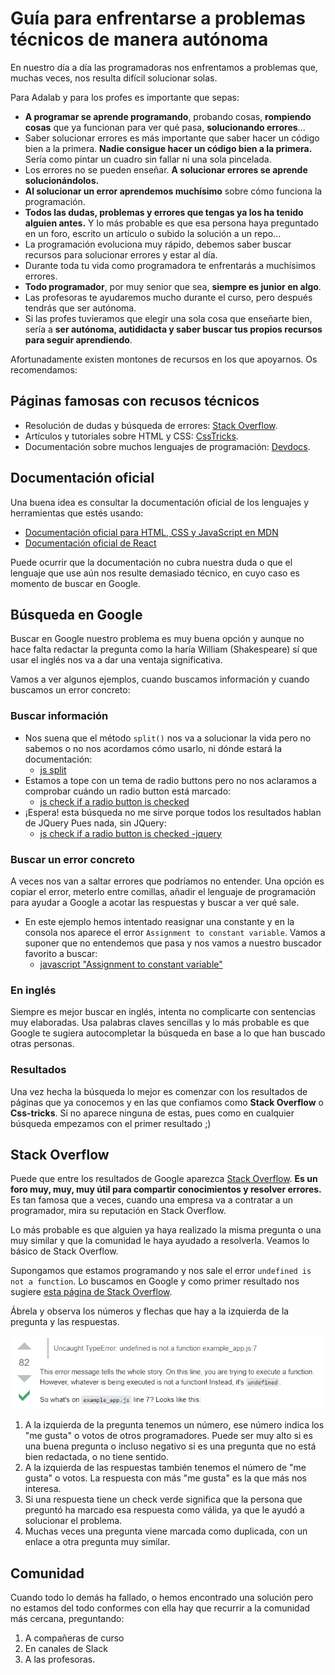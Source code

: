 # Guía para enfrentarse a problemas técnicos de manera autónoma

En nuestro día a día las programadoras nos enfrentamos a problemas que, muchas veces, nos resulta difícil solucionar solas.

Para Adalab y para los profes es importante que sepas:

- **A programar se aprende programando**, probando cosas, **rompiendo cosas** que ya funcionan para ver qué pasa, **solucionando errores**...
- Saber solucionar errores es más importante que saber hacer un código bien a la primera. **Nadie consigue hacer un código bien a la primera.** Sería como pintar un cuadro sin fallar ni una sola pincelada.
- Los errores no se pueden enseñar. **A solucionar errores se aprende solucionándolos.**
- **Al solucionar un error aprendemos muchísimo** sobre cómo funciona la programación.
- **Todos las dudas, problemas y errores que tengas ya los ha tenido alguien antes.** Y lo más probable es que esa persona haya preguntado en un foro, escrito un artículo o subido la solución a un repo...
- La programación evoluciona muy rápido, debemos saber buscar recursos para solucionar errores y estar al día.
- Durante toda tu vida como programadora te enfrentarás a muchísimos errores.
- **Todo programador**, por muy senior que sea, **siempre es junior en algo**.
- Las profesoras te ayudaremos mucho durante el curso, pero después tendrás que ser autónoma.
- Si las profes tuvieramos que elegir una sola cosa que enseñarte bien, sería a **ser autónoma, autididacta y saber buscar tus propios recursos para seguir aprendiendo**.

Afortunadamente existen montones de recursos en los que apoyarnos. Os recomendamos:

## Páginas famosas con recusos técnicos

- Resolución de dudas y búsqueda de errores: [Stack Overflow](https://stackoverflow.com).
- Artículos y tutoriales sobre HTML y CSS: [CssTricks](https://css-tricks.com/).
- Documentación sobre muchos lenguajes de programación: [Devdocs](https://devdocs.io/).

## Documentación oficial

Una buena idea es consultar la documentación oficial de los lenguajes y herramientas que estés usando:

- [Documentación oficial para HTML, CSS y JavaScript en MDN](https://developer.mozilla.org/es/)
- [Documentación oficial de React](https://es.reactjs.org/)

Puede ocurrir que la documentación no cubra nuestra duda o que el lenguaje que use aún nos resulte demasiado técnico, en cuyo caso es momento de buscar en Google.

## Búsqueda en Google

Buscar en Google nuestro problema es muy buena opción y aunque no hace falta redactar la pregunta como la haría William (Shakespeare) sí que usar el inglés nos va a dar una ventaja significativa.

Vamos a ver algunos ejemplos, cuando buscamos información y cuando buscamos un error concreto:

### Buscar información

- Nos suena que el método `split()` nos va a solucionar la vida pero no sabemos o no nos acordamos cómo usarlo, ni dónde estará la documentación:
  - [js split](https://www.google.com/search?hl=en&q=js%20split)
- Estamos a tope con un tema de radio buttons pero no nos aclaramos a comprobar cuándo un radio button está marcado:
  - [js check if a radio button is checked](https://www.google.com/search?q=js+check+if+a+radio+button+is+checked&oq=js+check+if+a+radio+button+is+checked&aqs=chrome..69i57j0i22i30l7.388j0j7&sourceid=chrome&ie=UTF-8)
- ¡Espera! esta búsqueda no me sirve porque todos los resultados hablan de JQuery
Pues nada, sin JQuery:
  - [js check if a radio button is checked -jquery](https://www.google.com/search?q=js+check+if+a+radio+button+is+checked+-jquery&oq=js+check+if+a+radio+button+is+checked+-jquery&aqs=chrome..69i57j69i64.751j0j9&sourceid=chrome&ie=UTF-8)

### Buscar un error concreto

A veces nos van a saltar errores que podríamos no entender. Una opción es copiar el error, meterlo entre comillas, añadir el lenguaje de programación para ayudar a Google a acotar las respuestas y buscar a ver qué sale.

- En este ejemplo hemos intentado reasignar una constante y en la consola nos aparece el error `Assignment to constant variable`. Vamos a suponer que no entendemos que pasa y nos vamos a nuestro buscador favorito a buscar:
   - [javascript "Assignment to constant variable"](https://www.google.com/search?ei=4cfIX4-_JY6cgQawq7PgCA&q=javascript+%22Assignment+to+constant+variable%22+&oq=javascript+%22Assignment+to+constant+variable%22+&gs_lcp=CgZwc3ktYWIQAzIGCAAQBxAeMgYIABAHEB46BAgAEEc6AggAOgYIABAWEB5Q7iZYwTJgsDRoAHADeACAAXCIAbUCkgEDMS4ymAEAoAEBoAECqgEHZ3dzLXdpesgBAsABAQ&sclient=psy-ab&ved=0ahUKEwjPs8nf1rHtAhUOTsAKHbDVDIwQ4dUDCA0&uact=5)

### En inglés

Siempre es mejor buscar en inglés, intenta no complicarte con sentencias muy elaboradas. Usa palabras claves sencillas y lo más probable es que Google te sugiera autocompletar la búsqueda en base a lo que han buscado otras personas.

### Resultados

Una vez hecha la búsqueda lo mejor es comenzar con los resultados de páginas que ya conocemos y en las que confiamos como **Stack Overflow** o **Css-tricks**. Si no aparece ninguna de estas, pues como en cualquier búsqueda empezamos con el primer resultado ;)

## Stack Overflow

Puede que entre los resultados de Google aparezca [Stack Overflow](https://stackoverflow.com).
**Es un foro muy, muy, muy útil para compartir conocimientos y resolver errores.** Es tan famosa que a veces, cuando una empresa va a contratar a un programador, mira su reputación en Stack Overflow.

Lo más probable es que alguien ya haya realizado la misma pregunta o una muy similar y que la comunidad le haya ayudado a resolverla. Veamos lo básico de Stack Overflow.

Supongamos que estamos programando y nos sale el error `undefined is not a function`. Lo buscamos en Google y como primer resultado nos sugiere [esta página de Stack Overflow](https://stackoverflow.com/questions/13502733/uncaught-typeerror-undefined-is-not-a-function-beginner-backbone-js-applica).

Ábrela y observa los números y flechas que hay a la izquierda de la pregunta y las respuestas.

![Stack Overflow](assets/images/stack-overflow.png)

1. A la izquierda de la pregunta tenemos un número, ese número indica los "me gusta" o votos de otros programadores. Puede ser muy alto si es una buena pregunta o incluso negativo si es una pregunta que no está bien redactada, o no tiene sentido.
1. A la izquierda de las respuestas también tenemos el número de "me gusta" o votos. La respuesta con más "me gusta" es la que más nos interesa.
1. Si una respuesta tiene un check verde significa que la persona que preguntó ha marcado esa respuesta como válida, ya que le ayudó a solucionar el problema.
1. Muchas veces una pregunta viene marcada como duplicada, con un enlace a otra pregunta muy similar.

## Comunidad

Cuando todo lo demás ha fallado, o hemos encontrado una solución pero no estamos del todo conformes con ella hay que recurrir a la comunidad más cercana, preguntando:

1. A compañeras de curso
1. En canales de Slack
1. A las profesoras.
